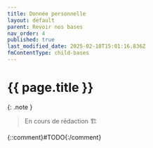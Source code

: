 ```yaml
---
title: Donnée personnelle
layout: default
parent: Revoir nos bases
nav_order: 4
published: true
last_modified_date: 2025-02-18T15:01:16.836Z
fmContentType: child-bases
---
```


# {{ page.title }}

{: .note }
> En cours de rédaction 🏗️

{::comment}#TODO{:/comment}
